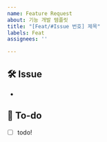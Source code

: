 ```yaml
---
name: Feature Request
about: 기능 개발 템플릿
title: "[Feat/#Issue 번호] 제목"
labels: Feat
assignees: ''

---
```


## 🛠 Issue
<!-- 이슈에 대해 간략하게 설명해주세요 -->
-
## 📝 To-do
<!-- 진행할 작업에 대해 적어주세요 -->
- [ ] todo!
